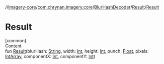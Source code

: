 //[imagery-core](../../../../index.md)/[com.chrynan.imagery.core](../../index.md)/[BlurHashDecoder](../index.md)/[Result](index.md)/[Result](-result.md)



# Result  
[common]  
Content  
fun [Result](-result.md)(blurHash: [String](https://kotlinlang.org/api/latest/jvm/stdlib/kotlin/-string/index.html), width: [Int](https://kotlinlang.org/api/latest/jvm/stdlib/kotlin/-int/index.html), height: [Int](https://kotlinlang.org/api/latest/jvm/stdlib/kotlin/-int/index.html), punch: [Float](https://kotlinlang.org/api/latest/jvm/stdlib/kotlin/-float/index.html), pixels: [IntArray](https://kotlinlang.org/api/latest/jvm/stdlib/kotlin/-int-array/index.html), componentX: [Int](https://kotlinlang.org/api/latest/jvm/stdlib/kotlin/-int/index.html), componentY: [Int](https://kotlinlang.org/api/latest/jvm/stdlib/kotlin/-int/index.html))  




